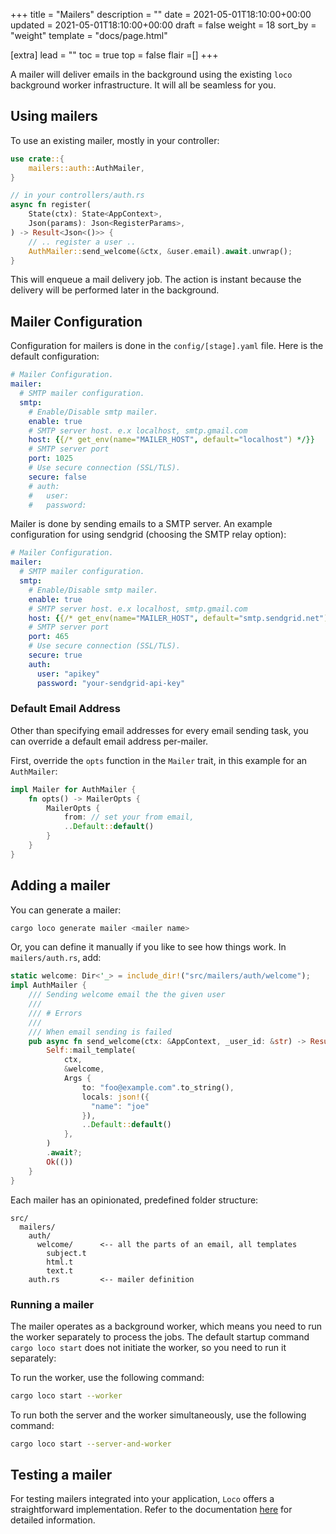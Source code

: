 +++
title = "Mailers"
description = ""
date = 2021-05-01T18:10:00+00:00
updated = 2021-05-01T18:10:00+00:00
draft = false
weight = 18
sort_by = "weight"
template = "docs/page.html"

[extra]
lead = ""
toc = true
top = false
flair =[]
+++

A mailer will deliver emails in the background using the existing `loco` background worker infrastructure. It will all be seamless for you.

## Using mailers

To use an existing mailer, mostly in your controller:

```rust
use crate::{
    mailers::auth::AuthMailer,
}

// in your controllers/auth.rs
async fn register(
    State(ctx): State<AppContext>,
    Json(params): Json<RegisterParams>,
) -> Result<Json<()>> {
    // .. register a user ..
    AuthMailer::send_welcome(&ctx, &user.email).await.unwrap();
}
```

This will enqueue a mail delivery job. The action is instant because the delivery will be performed later in the background.

## Mailer Configuration

Configuration for mailers is done in the `config/[stage].yaml` file. Here is the default configuration:

```yaml
# Mailer Configuration.
mailer:
  # SMTP mailer configuration.
  smtp:
    # Enable/Disable smtp mailer.
    enable: true
    # SMTP server host. e.x localhost, smtp.gmail.com
    host: {{/* get_env(name="MAILER_HOST", default="localhost") */}}
    # SMTP server port
    port: 1025
    # Use secure connection (SSL/TLS).
    secure: false
    # auth:
    #   user:
    #   password:
```

Mailer is done by sending emails to a SMTP server. An example configuration for using sendgrid (choosing the SMTP relay option):

```yaml
# Mailer Configuration.
mailer:
  # SMTP mailer configuration.
  smtp:
    # Enable/Disable smtp mailer.
    enable: true
    # SMTP server host. e.x localhost, smtp.gmail.com
    host: {{/* get_env(name="MAILER_HOST", default="smtp.sendgrid.net") */}}
    # SMTP server port
    port: 465
    # Use secure connection (SSL/TLS).
    secure: true
    auth:
      user: "apikey"
      password: "your-sendgrid-api-key"
```

### Default Email Address

Other than specifying email addresses for every email sending task, you can override a default email address per-mailer.

First, override the `opts` function in the `Mailer` trait, in this example for an `AuthMailer`:

```rust
impl Mailer for AuthMailer {
    fn opts() -> MailerOpts {
        MailerOpts {
            from: // set your from email,
            ..Default::default()
        }
    }
}
```

## Adding a mailer

You can generate a mailer:

```sh
cargo loco generate mailer <mailer name>
```

Or, you can define it manually if you like to see how things work. In `mailers/auth.rs`, add:

```rust
static welcome: Dir<'_> = include_dir!("src/mailers/auth/welcome");
impl AuthMailer {
    /// Sending welcome email the the given user
    ///
    /// # Errors
    ///
    /// When email sending is failed
    pub async fn send_welcome(ctx: &AppContext, _user_id: &str) -> Result<()> {
        Self::mail_template(
            ctx,
            &welcome,
            Args {
                to: "foo@example.com".to_string(),
                locals: json!({
                  "name": "joe"
                }),
                ..Default::default()
            },
        )
        .await?;
        Ok(())
    }
}
```

Each mailer has an opinionated, predefined folder structure:

```
src/
  mailers/
    auth/
      welcome/      <-- all the parts of an email, all templates
        subject.t
        html.t
        text.t
    auth.rs         <-- mailer definition
```

### Running a mailer
The mailer operates as a background worker, which means you need to run the worker separately to process the jobs. The default startup command `cargo loco start` does not initiate the worker, so you need to run it separately:

To run the worker, use the following command:
```bash
cargo loco start --worker
```

To run both the server and the worker simultaneously, use the following command:
```bash
cargo loco start --server-and-worker
```

## Testing a mailer

For testing mailers integrated into your application, `Loco` offers a straightforward implementation. Refer to the documentation [here](@/docs/testing/mailers.md) for detailed information.
